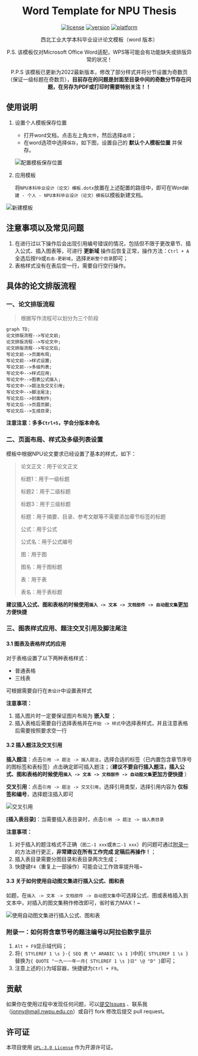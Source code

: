 <div align="center">

# Word Template for NPU Thesis

[![license](https://img.shields.io/github/license/Sirius0v0/word-template-for-NPU-thesis)](https://choosealicense.com/licenses/gpl-3.0/)
[![version](https://img.shields.io/badge/version-v1.0-brightgreen)](https://github.com/Sirius0v0/word-template-for-NPU-thesis)
[![platform](https://img.shields.io/badge/Word-Document-blue)](https://www.microsoft.com/zh-cn/microsoft-365/microsoft-office)

西北工业大学本科毕业设计论文模板（word 版本）

P.S. 该模板仅对Microsoft Office Word适配，WPS等可能会有功能缺失或排版异常的状况！

P.P.S 该模板已更新为2022最新版本，修改了部分样式并将分节设置为奇数页（保证一级标题在奇数页），**目前存在的问题是封面至目录中间的奇数分节存在问题，在另存为PDF或打印时需要特别关注！！** 

</div>

## 使用说明

1. 设置个人模板保存位置

   + 打开word文档，点击左上角`文件`，然后选择`选项`；
   + 在word选项中选择`保存`，如下图，设置自己的 **默认个人模板位置** 并保存。

   ![配置模板保存位置](https://cdn.jsdelivr.net/gh/Sirius0v0/image_store/blog/20220505225030.png)

2. 应用模板

   将`NPU本科毕业设计（论文）模板.dotx`放置在上述配置的路径中，即可在Word`新建 - 个人 - NPU本科毕业设计（论文）模板`以模板新建文档。

![新建模板](https://cdn.jsdelivr.net/gh/Sirius0v0/image_store/blog/20220312010200.png)

## 注意事项以及常见问题

1. 在进行过以下操作后会出现引用编号错误的情况，包括但不限于更改章节、插入公式、插入图表等，可进行 **更新域** 操作后恢复正常，操作方法：`Ctrl + A`全选后按`F9`或`右击-更新域`，选择`更新整个目录`即可；
2. 表格样式没有在表后空一行，需要自行空行操作。

## 具体的论文排版流程

### 一、论文排版流程

> 根据写作流程可以划分为三个阶段

```mermaid
graph TD;
论文排版流程-->写论文前;
论文排版流程-->写论文中;
论文排版流程-->写论文后;
写论文前-->页面布局;
写论文前-->样式设置;
写论文前-->多级列表;
写论文中-->样式应用;
写论文中-->图表公式插入;
写论文中-->题注及交叉引用;
写论文中-->脚注尾注;
写论文后-->封面制作;
写论文后-->页眉页脚;
写论文后-->生成目录;
```

**注意注意：多多`Ctrl+S`，学会分版本命名** 

### 二、页面布局、样式及多级列表设置

模板中根据NPU论文要求已经设置了基本的样式，如下：

> 论文正文：用于论文正文
>
> 标题1：用于一级标题
>
> 标题2：用于二级标题
>
> 标题3：用于三级标题
>
> 标题：用于摘要、目录、参考文献等不需要添加章节标签的标题
>
> 公式：用于公式
>
> 公式名：用于公式编号
>
> 图：用于图
>
> 图名：用于图标题
>
> 表：用于表
>
> 表名：用于表标题

**建议插入公式、图和表格的时候使用`插入 -> 文本 -> 文档部件 -> 自动图文集`更加方便快捷** 

### 三、图表样式应用、题注交叉引用及脚注尾注

#### 3.1 图表及表格样式的应用

对于表格设置了以下两种表格样式：

+ 普通表格
+ 三线表

可根据需要自行在`表设计`中设置表样式



**注意事项：**

1. 插入图片时一定要保证图片布局为 **嵌入型** ；
2. 插入表格后需要自行选择表格并在`开始 -> 样式`中选择表样式，并且注意表格后需要按照要求空一行

#### 3.2 插入题注及交叉引用

**插入题注**：点击`引用 -> 题注 -> 插入题注`，选择合适的标签（已内置包含章节序号的图标签和表标签）点击确定即可插入题注；（**建议不要自行插入题注，插入公式、图和表格的时候使用`插入 -> 文本 -> 文档部件 -> 自动图文集`更加方便快捷** ）

**交叉引用**：点击`引用 -> 题注 -> 交叉引用`，选择引用类型，选择引用内容为 **仅标签和编号**，选择题注插入即可

![交叉引用](https://cdn.jsdelivr.net/gh/Sirius0v0/image_store/blog/20220311202153.png)

**[插入表目录]**：当需要插入表目录时，点击`引用 -> 题注 -> 插入表目录`



**注意事项：**

1. 对于插入的题注格式不正确（`图二-1 xxx`或`表二-1 xxx`）的问题可通过[附录一](#附录一：如何将含章节号的题注编号以阿拉伯数字显示)的方法进行更正，**非常建议在所有工作完成 定稿后再操作！**；
2. 插入表目录需要分图目录和表目录两次生成；
3. 快捷键`F4`（重复上一部操作）可能会让工作效率提升哦~

#### 3.3 关于如何使用自动图文集进行插入公式、图和表

如题，在`插入 -> 文本 -> 文档部件 -> 自动图文集`中可选择公式、图或表格插入到文本中，对插入的图文集稍作修改即可，省时省力MAX！~

![使用自动图文集进行插入公式、图和表](https://cdn.jsdelivr.net/gh/Sirius0v0/image_store/blog/20220505231831.png)

### 附录一：如何将含章节号的题注编号以阿拉伯数字显示

1. `Alt + F9`显示域代码；
2. 将`{ STYLEREF 1 \s }-{ SEQ 表 \* ARABIC \s 1 }`中的`{ STYLEREF 1 \s }`替换为`{ QUOTE "一九一一年一月{ STYLEREF 1 \s }日" \@ "D" }`即可；
3. 注意上述的`{}`为域容器，快捷键为`Ctrl + F9`。

## 贡献

如果你在使用过程中发现任何问题，可以[提交Issues](https://github.com/Sirius0v0/word-template-for-NPU-thesis/issues) 、联系我（jonny@mail.nwpu.edu.cn）或自行 fork 修改后提交 pull request。

## 许可证

本项目使用 [`GPL-3.0 License`](https://choosealicense.com/licenses/gpl-3.0/) 作为开源许可证。
